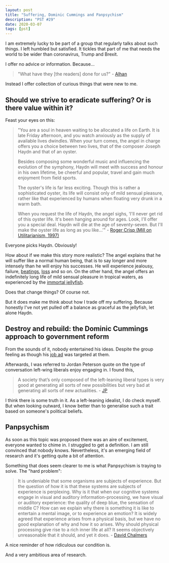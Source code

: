 ```yaml
---
layout: post
title: "Suffering, Dominic Cummings and Panpsychism"
description: "PST #29"
date: 2020-03-07
tags: [pst]
---
```


I am extremely lucky to be part of a group that regularly talks about such
things. I left humbled but satisfied. It tickles that part of me that needs the
world to be wider than coronavirus, Trump and Brexit.

I offer no advice or information. Because...

> "What have they [the readers] done for us?" - [Alhan](https://youtu.be/kSL94Mc6n84?t=379)

Instead I offer collection of curious things that were new to me.

## Should we strive to eradicate suffering? Or is there value within it?

Feast your eyes on this:

> "You are a soul in heaven waiting to be allocated a life on Earth. It is late Friday afternoon, and you watch anxiously as the supply of available lives dwindles. When your turn comes, the angel in charge offers you a choice between two lives, that of the composer Joseph Haydn and that of an oyster.
> 
> Besides composing some wonderful music and influencing the evolution of the symphony, Haydn will meet with success and honour in his own lifetime, be cheerful and popular, travel and gain much enjoyment from field sports.
> 
> The oyster's life is far less exciting. Though this is rather a sophisticated oyster, its life will consist only of mild sensual pleasure, rather like that experienced by humans when floating very drunk in a warm bath.
> 
> When you request the life of Haydn, the angel sighs, ‘I'll never get rid of this oyster life. It's been hanging around for ages. Look, I'll offer you a special deal. Haydn will die at the age of seventy-seven. But I'll make the oyster life as long as you like...’" - [Roger Crisp (Mill on Utilitarianism, 1997)](https://www.utilitarianism.com/haydn-oyster.html)

Everyone picks Haydn. Obviously!

How about if we make this story more realistic? The angel explains that he will
suffer like a normal human being, that is to say longer and more intensely
than he will enjoy his successes. He will experience jealousy, failure,
[beatings](https://en.wikipedia.org/wiki/Joseph_Haydn#Struggles_as_a_freelancer), 
[loss](https://en.wikipedia.org/wiki/Joseph_Haydn#Retirement,_illness,_and_death)
and so on. On the other hand, the angel offers an indefinitely long life of mild sensual
pleasure in tropical waters, as experienced by the [immortal jellyfish](https://en.wikipedia.org/wiki/Turritopsis_dohrnii).

Does that change things? Of course not.

But it does make me think about how I trade off my suffering. Because honestly
I've not yet pulled off a balance as graceful as the jellyfish, let alone Haydn.

## Destroy and rebuild: the Dominic Cummings approach to government reform

From the sounds of it, nobody entertained his ideas. Despite the group feeling
as though his [job ad](https://dominiccummings.com/2020/01/02/two-hands-are-a-lot-were-hiring-data-scientists-project-managers-policy-experts-assorted-weirdos/)
was targeted at them.

Afterwards, I was referred to Jordan Peterson quote on the type of conversation
left-wing liberals enjoy engaging in. I found this,

> A society that’s only composed of the left-leaning liberal types is very good
> at generating all sorts of new possibilities but very bad at generating all
> sorts of new actualities. - [JP](https://www.jordanbpeterson.com/transcripts/oxford-union/)

I think there is some truth in it. As a left-leaning idealist, I do check
myself. But when looking outward, I know better than to generalise such a
trait based on someone's political beliefs.

## Panpsychism

As soon as this topic was proposed there was an aire of excitement, everyone
wanted to chime in. I struggled to get a definition. I am still convinced that
nobody knows. Nevertheless, it's an emerging field of research and it's getting
quite a bit of attention.

Something that does seem clearer to me is what Panpsychism is traying to solve.
The "hard problem":

> It is undeniable that some organisms are subjects of experience. But the
> question of how it is that these systems are subjects of experience is
> perplexing. Why is it that when our cognitive systems engage in visual and
> auditory information-processing, we have visual or auditory experience:
> the quality of deep blue, the sensation of middle C? How can we explain
> why there is something it is like to entertain a mental image, or to
> experience an emotion? It is widely agreed that experience arises from a
> physical basis, but we have no good explanation of why and how it so
> arises. Why should physical processing give rise to a rich inner life at
> all? It seems objectively unreasonable that it should, and yet it does. -
> [David Chalmers](http://consc.net/papers/facing.pdf)

A nice reminder of how ridiculous our condition is.

And a very ambitious area of research.

